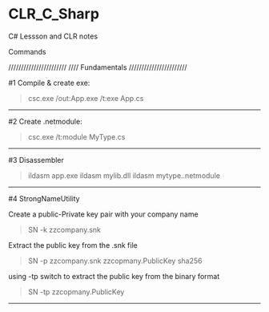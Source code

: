 # CLR_C_Sharp
C# Lessson and CLR notes 

Commands

///////////////////////
//// Fundamentals
///////////////////////

#1 Compile & create exe:  

> csc.exe  	/out:App.exe  	/t:exe	App.cs

------

#2 Create .netmodule:  

> csc.exe  	/t:module 	MyType.cs

------

#3 Disassembler

> ildasm	app.exe
> ildasm	mylib.dll
> ildasm	mytype..netmodule

------

#4 StrongNameUtility

Create a public-Private key pair with your company name
> SN -k zzcompany.snk

Extract the public key from the .snk file
> SN -p zzcompany.snk zzcopmany.PublicKey sha256

using -tp switch to extract the public key from the binary format 
> SN -tp zzcopmany.PublicKey

------
